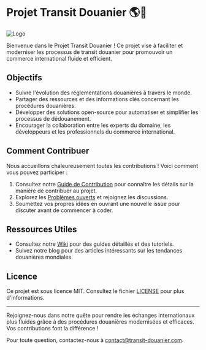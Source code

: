 # Projet Transit Douanier 🌎🛃

![Logo](logo.png)

Bienvenue dans le Projet Transit Douanier ! Ce projet vise à faciliter et moderniser les processus de transit douanier pour promouvoir un commerce international fluide et efficient.

## Objectifs

- Suivre l'évolution des réglementations douanières à travers le monde.
- Partager des ressources et des informations clés concernant les procédures douanières.
- Développer des solutions open-source pour automatiser et simplifier les processus de dédouanement.
- Encourager la collaboration entre les experts du domaine, les développeurs et les professionnels du commerce international.

## Comment Contribuer

Nous accueillons chaleureusement toutes les contributions ! Voici comment vous pouvez participer :

1. Consultez notre [Guide de Contribution](CONTRIBUTING.md) pour connaître les détails sur la manière de contribuer au projet.
2. Explorez les [Problèmes ouverts](https://github.com/adamaniada/NTB/issues) et rejoignez les discussions.
3. Soumettez vos propres idées en ouvrant une nouvelle issue pour discuter avant de commencer à coder.

## Ressources Utiles

- Consultez notre [Wiki](https://github.com/adamaniada/NTB/wiki) pour des guides détaillés et des tutoriels.
- Suivez notre blog pour des articles intéressants sur les tendances douanières mondiales.

## Licence

Ce projet est sous licence MIT. Consultez le fichier [LICENSE](LICENSE) pour plus d'informations.

---

Rejoignez-nous dans notre quête pour rendre les échanges internationaux plus fluides grâce à des procédures douanières modernisées et efficaces. Vos contributions font la différence !

Pour toute question, contactez-nous à contact@transit-douanier.com.
